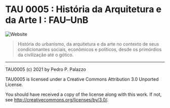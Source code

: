 # TAU 0005 : História da Arquitetura e da Arte I : FAU–UnB #

![Website](https://github.com/p3palazzo/tau0005/workflows/Website/badge.svg)

> História do urbanismo, da arquitetura e da arte no contexto de seus
> condicionantes sociais, econômicos e políticos, desde os primórdios da
> civilização até o gótico.

* * *

 TAU0005 (c) 2021 by Pedro P. Palazzo
 
 TAU0005 is licensed under a
 Creative Commons Attribution 3.0 Unported License.
 
 You should have received a copy of the license along with this
 work.  If not, see <http://creativecommons.org/licenses/by/3.0/>.
